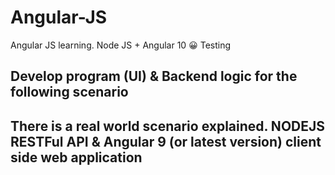 # Angular-JS
Angular JS learning. Node JS + Angular 10 :grinning:
Testing

## Develop program (UI) & Backend logic for the following scenario
## There is a real world scenario explained. NODEJS RESTFul API & Angular 9 (or latest version) client side web application
